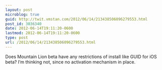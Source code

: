 ```yaml
---
layout: post
microblog: true
guid: http://twit.vmstan.com/2012/06/14/213438506096279553.html
post_id: 3036340
date: 2012-06-14T19:11:20-0600
lastmod: 2012-06-14T19:11:20-0600
type: post
url: /2012/06/14/213438506096279553.html
---
```

Does Mountain Lion beta have any restrictions of install like GUID for iOS beta? I’m thinking not, since no activation mechanism in place.
